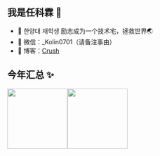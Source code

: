 <!-- ### Hi there 👋 -->

<!--
**rkl71/rkl71** is a ✨ _special_ ✨ repository because its `README.md` (this file) appears on your GitHub profile.

Here are some ideas to get you started:

- 🔭 I’m currently working on ...
- 🌱 I’m currently learning ...
- 👯 I’m looking to collaborate on ...
- 🤔 I’m looking for help with ...
- 💬 Ask me about ...
- 📫 How to reach me: ...
- 😄 Pronouns: ...
- ⚡ Fun fact: ...
-->

## 我是任科霖 🌳

- 🦁 한양대 재학생 励志成为一个技术宅，拯救世界🌏
- 💬 微信：_Kolin0701（请备注事由）
- 🌱 博客：<a href="https://www.renkelin.top" target="_blank">Crush</a>


## 今年汇总 ✨

<img align="" height="137px" src="https://github-readme-stats.vercel.app/api?username=rkl71&hide_title=true&hide_border=true&show_icons=true&include_all_commits=true&line_height=21&bg_color=0,EC6C6C,FFD479,FFFC79,73FA79&theme=graywhite&locale=cn" /><img align="" height="137px" src="https://github-readme-stats.vercel.app/api/top-langs/?username=rkl71&hide_title=true&hide_border=true&layout=compact&bg_color=0,73FA79,73FDFF,D783FF&theme=graywhite&locale=cn" />

